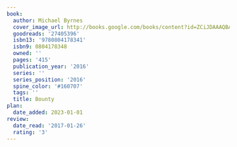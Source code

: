 ```yaml
---
book:
  author: Michael Byrnes
  cover_image_url: http://books.google.com/books/content?id=ZCiJDAAAQBAJ&printsec=frontcover&img=1&zoom=1&edge=curl&source=gbs_api
  goodreads: '27405396'
  isbn13: '9780804178341'
  isbn9: 0804178348
  owned: ''
  pages: '415'
  publication_year: '2016'
  series: ''
  series_position: '2016'
  spine_color: '#160707'
  tags: ''
  title: Bounty
plan:
  date_added: 2023-01-01
review:
  date_read: '2017-01-26'
  rating: '3'
---
```


